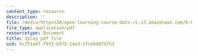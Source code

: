 ```yaml
---
content_type: resource
description: ''
file: /media/https%3A/open-learning-course-data-rc.s3.amazonaws.com/6-033-computer-system-engineering-spring-2018/bc751adff933b97514a32fceb98fd753_r2_-2KW76ec.pdf
file_type: application/pdf
resourcetype: Document
title: 3play pdf file
uid: bc751adf-f933-b975-14a3-2fceb98fd753
---
```

